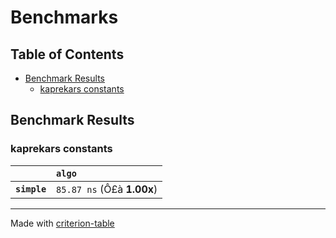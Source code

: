 # Benchmarks

## Table of Contents

- [Benchmark Results](#benchmark-results)
    - [kaprekars constants](#kaprekars-constants)

## Benchmark Results

### kaprekars constants

|              | `algo`                    |
|:-------------|:------------------------- |
| **`simple`** | `85.87 ns` (Ô£à **1.00x**)  |

---
Made with [criterion-table](https://github.com/nu11ptr/criterion-table)


